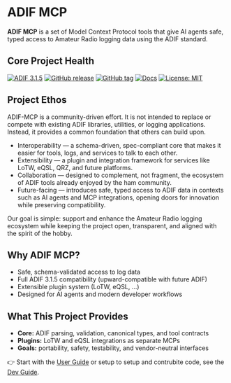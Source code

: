 # ADIF MCP

**ADIF MCP** is a set of Model Context Protocol tools that give AI agents safe, typed access to Amateur Radio logging data using the ADIF standard.

## Core Project Health
[![ADIF 3.1.5](https://img.shields.io/badge/ADIF-3.1.5-blue?label=Spec)](https://github.com/KI7MT/adif-mcp/spec)
[![GitHub release](https://img.shields.io/github/v/release/KI7MT/adif-mcp)](https://github.com/KI7MT/adif-mcp/releases)
[![GitHub tag](https://img.shields.io/github/v/tag/KI7MT/adif-mcp?sort=semver)](https://github.com/KI7MT/adif-mcp/tags)
[![Docs](https://img.shields.io/badge/docs-github_pages-blue)](https://adif-mcp.com/)
[![License: MIT](https://img.shields.io/badge/License-MIT-yellow.svg)](https://github.com/KI7MT/adif-mcp/blob/main/LICENSE)


## Project Ethos

ADIF-MCP is a community-driven effort.
It is not intended to replace or compete with existing ADIF libraries, utilities, or logging applications. Instead, it provides a common foundation that others can build upon.

- Interoperability — a schema-driven, spec-compliant core that makes it easier for tools, logs, and services to talk to each other.
- Extensibility — a plugin and integration framework for services like LoTW, eQSL, QRZ, and future platforms.
- Collaboration — designed to complement, not fragment, the ecosystem of ADIF tools already enjoyed by the ham community.
- Future-facing — introduces safe, typed access to ADIF data in contexts such as AI agents and MCP integrations, opening doors for innovation while preserving compatibility.

Our goal is simple: support and enhance the Amateur Radio logging ecosystem while keeping the project open, transparent, and aligned with the spirit of the hobby.

## Why ADIF MCP?

- Safe, schema-validated access to log data
- Full ADIF 3.1.5 compatibility (upward-compatible with future ADIF)
- Extensible plugin system (LoTW, eQSL, …)
- Designed for AI agents and modern developer workflows

## What This Project Provides

- **Core:** ADIF parsing, validation, canonical types, and tool contracts
- **Plugins:** LoTW and eQSL integrations as separate MCPs
- **Goals:** portability, safety, testability, and vendor-neutral interfaces

👉 Start with the [User Guide](userguide/persona-management.md) or setup to setup and contrubite code, see the [Dev Guide](dev/dev-env-setup.md).
